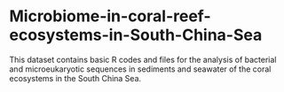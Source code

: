 # Microbiome-in-coral-reef-ecosystems-in-South-China-Sea
This dataset contains basic R codes and files for the analysis of bacterial and microeukaryotic sequences in sediments and seawater of the coral ecosystems in the South China Sea.
